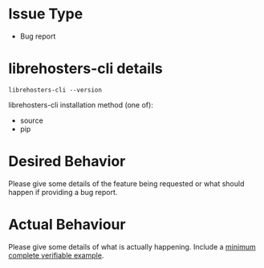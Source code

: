 <!--- Verify first that your issue is not already reported on the issue tracker -->
<!--
  If you do not have capacity to contribute to resolving the issue that you
  will now open, please consider supporting the maintainer and donating at
  https://lukewm.info/support/.
-->

# Issue Type

- Bug report

# librehosters-cli details

```
librehosters-cli --version
```

librehosters-cli installation method (one of):

- source
- pip

# Desired Behavior

Please give some details of the feature being requested or what should happen
if providing a bug report.

# Actual Behaviour

Please give some details of what is actually happening. Include a [minimum
complete verifiable example](https://stackoverflow.com/help/mcve).
